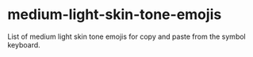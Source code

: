 # medium-light-skin-tone-emojis
List of medium light skin tone emojis for copy and paste from the symbol keyboard.
